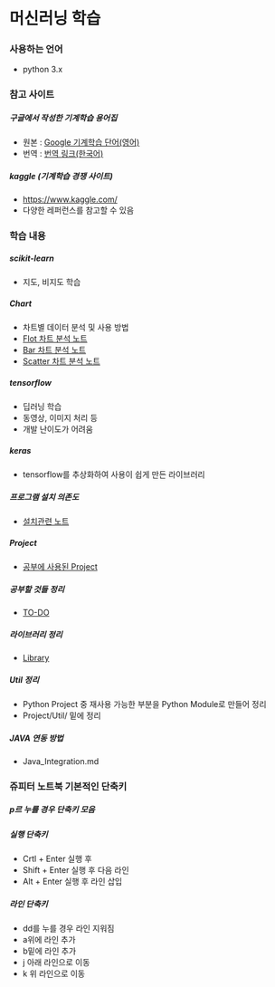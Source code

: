 # 머신러닝 학습

### 사용하는 언어

* python 3.x

### 참고 사이트

##### 구글에서 작성한 기계학습 용어집
* 원본 : [Google 기계학습 단어(영어)][googlelink]
* 번역 : [번역 링크(한국어)][translatelink]

[translatelink]: https://www.codeonweb.com/@mookiekim/ml-glossary?utm_medium=social&utm_source=gaerae.com&utm_campaign=%EA%B0%9C%EB%B0%9C%EC%9E%90%EC%8A%A4%EB%9F%BD%EB%8B%A4
[googlelink]: https://developers.google.com/machine-learning/glossary/

##### kaggle (기계학습 경쟁 사이트)
* https://www.kaggle.com/
* 다양한 레퍼런스를 참고할 수 있음

### 학습 내용

##### scikit-learn 
* 지도, 비지도 학습

##### Chart
* 차트별 데이터 분석 및 사용 방법
* [Flot 차트 분석 노트](flot.md)
* [Bar 차트 분석 노트](bar.md)
* [Scatter 차트 분석 노트](scatter.md)

##### tensorflow 
* 딥러닝 학습
* 동영상, 이미지 처리 등
* 개발 난이도가 어려움

##### keras
* tensorflow를 추상화하여 사용이 쉽게 만든 라이브러리

##### 프로그램 설치 의존도
* [설치관련 노트](Install.md)

##### Project
* [공부에 사용된 Project](Project/Project.md)

##### 공부할 것들 정리
* [TO-DO](To-Do.md)

##### 라이브러리 정리
* [Library](Library.md)

##### Util 정리
* Python Project 중 재사용 가능한 부분을 Python Module로 만들어 정리
* Project/Util/ 밑에 정리

##### JAVA 연동 방법
* Java_Integration.md

### 쥬피터 노트북 기본적인 단축키

##### p르 누를 경우 단축키 모음

##### 실행 단축키
* Crtl + Enter 실행 후
* Shift + Enter 실행 후 다음 라인
* Alt + Enter 실행 후 라인 삽입

##### 라인 단축키
* dd를 누를 경우 라인 지워짐
* a위에 라인 추가
* b밑에 라인 추가
* j 아래 라인으로 이동
* k 위 라인으로 이동

